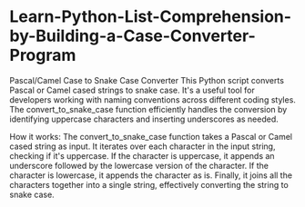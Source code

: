 # Learn-Python-List-Comprehension-by-Building-a-Case-Converter-Program

Pascal/Camel Case to Snake Case Converter
This Python script converts Pascal or Camel cased strings to snake case. It's a useful tool for developers working with naming conventions across different coding styles. The convert_to_snake_case function efficiently handles the conversion by identifying uppercase characters and inserting underscores as needed.

How it works:
The convert_to_snake_case function takes a Pascal or Camel cased string as input.
It iterates over each character in the input string, checking if it's uppercase.
If the character is uppercase, it appends an underscore followed by the lowercase version of the character.
If the character is lowercase, it appends the character as is.
Finally, it joins all the characters together into a single string, effectively converting the string to snake case.

